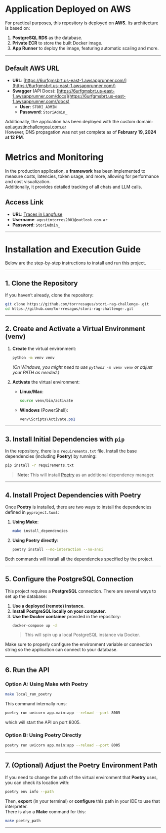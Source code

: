 # Application Deployed on AWS

For practical purposes, this repository is deployed on **AWS**. Its architecture is based on:

1. **PostgreSQL RDS** as the database.
2. **Private ECR** to store the built Docker image.
3. **App Runner** to deploy the image, featuring automatic scaling and more.

---

## Default AWS URL

- **URL**: [https://6urfgmsbrt.us-east-1.awsapprunner.com/](https://6urfgmsbrt.us-east-1.awsapprunner.com/)  
- **Swagger** (API Docs): [https://6urfgmsbrt.us-east-1.awsapprunner.com/docs](https://6urfgmsbrt.us-east-1.awsapprunner.com//docs)  
  - **User**: `STORI_ADMIN`  
  - **Password**: `StoriAdmin_`

Additionally, the application has been deployed with the custom domain:  
[api.agustinchallengeai.com.ar](http://api.agustinchallengeai.com.ar)  
However, DNS propagation was not yet complete as of **February 19, 2024 at 12 PM**.

# Metrics and Monitoring

In the production application, a **framework** has been implemented to measure costs, latencies, token usage, and more, allowing for performance and cost visualization.  
Additionally, it provides detailed tracking of all chats and LLM calls.

## Access Link

- **URL**: [Traces in Langfuse](https://us.cloud.langfuse.com/project/cm7c0an7p0053ad07slee7lsk/traces)
- **Username**: `agustintorres2001@outlook.com.ar`
- **Password**: `StoriAdmin_`
---
# Installation and Execution Guide

Below are the step-by-step instructions to install and run this project.

---

## 1. Clone the Repository

If you haven’t already, clone the repository:

```bash
git clone https://github.com/torrresagus/stori-rag-challenge-.git
cd https://github.com/torrresagus/stori-rag-challenge-.git
```

---

## 2. Create and Activate a Virtual Environment (venv)

1. **Create** the virtual environment:
   ```bash
   python -m venv venv
   ```
   *(On Windows, you might need to use `python3 -m venv venv` or adjust your PATH as needed.)*

2. **Activate** the virtual environment:
   - **Linux/Mac**:
     ```bash
     source venv/bin/activate
     ```
   - **Windows** (PowerShell):
     ```powershell
     venv\Scripts\Activate.ps1
     ```

---

## 3. Install Initial Dependencies with `pip`

In the repository, there is a `requirements.txt` file. Install the base dependencies (including **Poetry**) by running:

```bash
pip install -r requirements.txt
```

> **Note:** This will install [Poetry](https://python-poetry.org/) as an additional dependency manager.

---

## 4. Install Project Dependencies with Poetry

Once **Poetry** is installed, there are two ways to install the dependencies defined in `pyproject.toml`:

1. **Using Make**:
   ```bash
   make install_dependencies
   ```
2. **Using Poetry directly**:
   ```bash
   poetry install --no-interaction --no-ansi
   ```

Both commands will install all the dependencies specified by the project.

---

## 5. Configure the PostgreSQL Connection

This project requires a **PostgreSQL** connection. There are several ways to set up the database:

1. **Use a deployed (remote) instance**.
2. **Install PostgreSQL locally on your computer**.
3. **Use the Docker container** provided in the repository:
   ```bash
   docker-compose up -d
   ```
   > This will spin up a local PostgreSQL instance via Docker.

Make sure to properly configure the environment variable or connection string so the application can connect to your database.

---

## 6. Run the API

### Option A: Using **Make** with Poetry

```bash
make local_run_poetry
```

This command internally runs:
```bash
poetry run uvicorn app.main:app --reload --port 8005
```
which will start the API on port 8005.

### Option B: Using Poetry Directly

```bash
poetry run uvicorn app.main:app --reload --port 8005
```

---

## 7. (Optional) Adjust the Poetry Environment Path

If you need to change the path of the virtual environment that **Poetry** uses, you can check its location with:

```bash
poetry env info --path
```

Then, **export** (in your terminal) or **configure** this path in your IDE to use that interpreter.  
There is also a **Make** command for this:

```bash
make poetry_path
```

---
